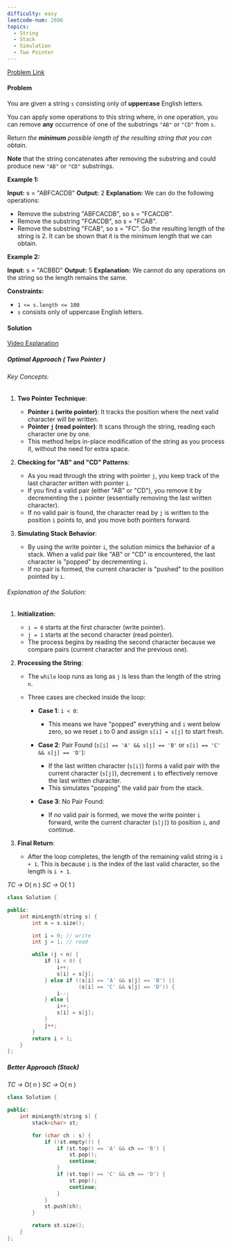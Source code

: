 ```yaml
---
difficulty: easy
leetcode-num: 2696
topics:
  - String
  - Stack
  - Simulation
  - Two Pointer
---
```

[Problem Link](https://leetcode.com/problems/minimum-string-length-after-removing-substrings/)

#### Problem
You are given a string `s` consisting only of **uppercase** English letters.

You can apply some operations to this string where, in one operation, you can remove **any** occurrence of one of the substrings `"AB"` or `"CD"` from `s`.

Return _the **minimum** possible length of the resulting string that you can obtain_.

**Note** that the string concatenates after removing the substring and could produce new `"AB"` or `"CD"` substrings.

**Example 1:**

**Input:** s = "ABFCACDB"
**Output:** 2
**Explanation:** We can do the following operations:
- Remove the substring "ABFCACDB", so s = "FCACDB".
- Remove the substring "FCACDB", so s = "FCAB".
- Remove the substring "FCAB", so s = "FC".
So the resulting length of the string is 2.
It can be shown that it is the minimum length that we can obtain.

**Example 2:**

**Input:** s = "ACBBD"
**Output:** 5
**Explanation:** We cannot do any operations on the string so the length remains the same.

**Constraints:**

- `1 <= s.length <= 100`
- `s` consists only of uppercase English letters.

#### Solution
[Video Explanation](https://youtu.be/4XLzLdAE4Lc)

##### Optimal Approach ( Two Pointer )
###### Key Concepts:

1. **Two Pointer Technique**:
    
    - **Pointer `i` (write pointer)**: It tracks the position where the next valid character will be written.
    - **Pointer `j` (read pointer)**: It scans through the string, reading each character one by one.
    - This method helps in-place modification of the string as you process it, without the need for extra space.
2. **Checking for "AB" and "CD" Patterns**:
    
    - As you read through the string with pointer `j`, you keep track of the last character written with pointer `i`.
    - If you find a valid pair (either "AB" or "CD"), you remove it by decrementing the `i` pointer (essentially removing the last written character).
    - If no valid pair is found, the character read by `j` is written to the position `i` points to, and you move both pointers forward.
3. **Simulating Stack Behavior**:
    
    - By using the write pointer `i`, the solution mimics the behavior of a stack. When a valid pair like "AB" or "CD" is encountered, the last character is "popped" by decrementing `i`.
    - If no pair is formed, the current character is "pushed" to the position pointed by `i`.

###### Explanation of the Solution:

1. **Initialization**:
    
    - `i = 0` starts at the first character (write pointer).
    - `j = 1` starts at the second character (read pointer).
    - The process begins by reading the second character because we compare pairs (current character and the previous one).
2. **Processing the String**:
    
    - The `while` loop runs as long as `j` is less than the length of the string `n`.
        
    - Three cases are checked inside the loop:
        
        - **Case 1**: `i < 0`:
            
            - This means we have "popped" everything and `i` went below zero, so we reset `i` to 0 and assign `s[i] = s[j]` to start fresh.
        - **Case 2**: Pair Found (`s[i] == 'A' && s[j] == 'B'` or `s[i] == 'C' && s[j] == 'D'`):
            
            - If the last written character (`s[i]`) forms a valid pair with the current character (`s[j]`), decrement `i` to effectively remove the last written character.
            - This simulates "popping" the valid pair from the stack.
        - **Case 3**: No Pair Found:
            
            - If no valid pair is formed, we move the write pointer `i` forward, write the current character (`s[j]`) to position `i`, and continue.
3. **Final Return**:
    
    - After the loop completes, the length of the remaining valid string is `i + 1`. This is because `i` is the index of the last valid character, so the length is `i + 1`.

*TC ->* O( n )
*SC ->* O( 1 )

```cpp title=Code
class Solution {

public:
    int minLength(string s) {
        int n = s.size();

        int i = 0; // write
        int j = 1; // read

        while (j < n) {
            if (i < 0) {
                i++;
                s[i] = s[j];
            } else if ((s[i] == 'A' && s[j] == 'B') ||
                       (s[i] == 'C' && s[j] == 'D')) {
                i--;
            } else {
                i++;
                s[i] = s[j];
            }
            j++;
        }
        return i + 1;
    }
};
```

##### Better Approach (Stack)

*TC ->* O( n )
*SC ->* O( n )

```cpp title=Code
class Solution {

public:
    int minLength(string s) {
        stack<char> st;

        for (char ch : s) {
            if (!st.empty()) {
                if (st.top() == 'A' && ch == 'B') {
                    st.pop();
                    continue;
                }
                if (st.top() == 'C' && ch == 'D') {
                    st.pop();
                    continue;
                }
            }
            st.push(ch);
        }

        return st.size();
    }
};
```